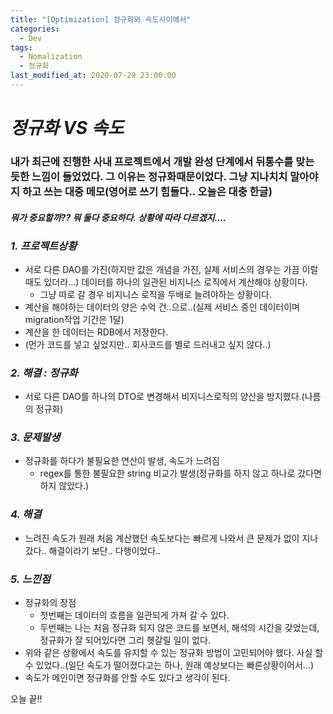 ```yaml
---
title: "[Optimization] 정규화와 속도사이에서"
categories:
  - Dev
tags:
  - Nomalization
  - 정규화
last_modified_at: 2020-07-29 23:00:00
---
```


# _정규화 VS 속도_

### 내가 최근에 진행한 사내 프로젝트에서 개발 완성 단계에서 뒤통수를 맞는 듯한 느낌이 들었었다. 그 이유는 정규화때문이었다. 그냥 지나치치 말아야지 하고 쓰는 대중 메모(영어로 쓰기 힘들다.. 오늘은 대충 한글)<br>

#### _뭐가 중요할까?? 뭐 둘다 중요하다. 상황에 따라 다르겠지...._

### **_1. 프로젝트상황_**

- 서로 다른 DAO를 가진(하지만 값은 개념을 가진, 실제 서비스의 경우는 가끔 이럴때도 있더라...) 데이터를 하나의 일관된 비지니스 로직에서 계산해야 상황이다.
    - 그냥 따로 갈 경우 비지니스 로직을 두배로 늘려야하는 상황이다.
- 계산을 해야하는 데이터의 양은 수억 건..으로..(실제 서비스 중인 데이터이며 migration작업 기간은 1달)
- 계산을 한 데이터는 RDB에서 저장한다.
- (먼가 코드를 넣고 싶었지만.. 회사코드를 별로 드러내고 싶지 않다..)
### **_2. 해결 : 정규화_**

- 서로 다른 DAO를 하나의 DTO로 변경해서 비지니스로직의 양산을 방지했다.(나름의 정규화)

### **_3. 문제발생_**

- 정규화를 하다가 불필요한 연산이 발생, 속도가 느려짐
    - regex를 통한 불필요한 string 비교가 발생(정규화를 하지 않고 하나로 갔다면 하지 않았다.)

### **_4. 해결_**
- 느려진 속도가 원래 처음 계산했던 속도보다는 빠르게 나와서 큰 문제가 없이 지나갔다.. 해결이라기 보단.. 다행이었다..

### **_5. 느낀점_**
- 정규화의 장점
    - 첫번째는 데이터의 흐름을 일관되게 가져 갈 수 있다.
    - 두번째는 나는 처음 정규화 되지 않은 코드를 보면서, 해석의 시간을 갖었는데, 정규화가 잘 되어있다면 그리 헷갈릴 일이 없다.
- 위와 같은 상황에서 속도를 유지할 수 있는 정규화 방법이 고민되어야 했다. 사실 할 수 있었다..(일단 속도가 떨어졌다고는 하나, 원래 예상보다는 빠른상황이어서...)
- 속도가 메인이면 정규화를 안할 수도 있다고 생각이 된다.

오늘 끝!!
